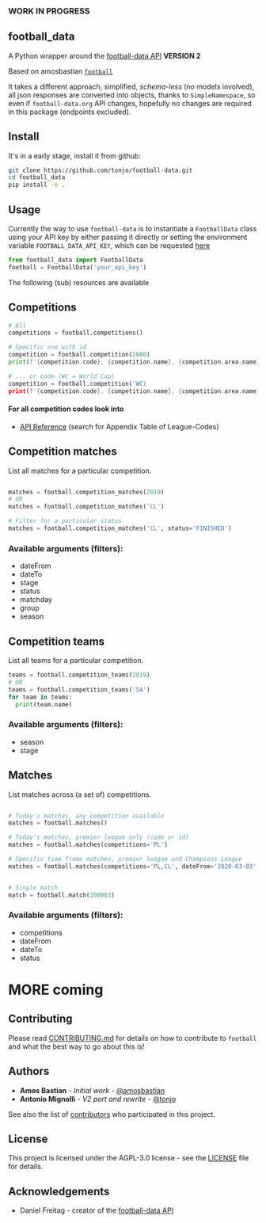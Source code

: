 ### WORK IN PROGRESS

## football_data

A Python wrapper around the [football-data API](https://www.football-data.org) **VERSION 2**

Based on amosbastian [`football`](https://github.com/amosbastian/football)

It takes a different approach, simplified, _schema-less_ (no models involved), all json responses are converted into objects, thanks to `SimpleNamespace`, so even if `football-data.org` API changes, hopefully no changes are required in this package (endpoints excluded).

## Install

It's in a early stage, install it from github:

```bash
git clone https://github.com/tonjo/football-data.git
cd football_data
pip install -e .
```

## Usage

Currently the way to use `football-data` is to instantiate a `FootballData` class using your API key by either passing it directly or setting the environment variable `FOOTBALL_DATA_API_KEY`, which can be requested [here](https://www.football-data.org/client/register)

```python
from football_data import FootballData
football = FootballData('your_api_key')
```

The following (sub) resources are available

## Competitions

```python
# All
competitions = football.competitions()

# Specific one with id
competition = football.competition(2000)
print(f'{competition.code}, {competition.name}, {competition.area.name}')

# ... or code (WC = World Cup)
competition = football.competition('WC)
print(f'{competition.code}, {competition.name}, {competition.area.name}')

```

#### For all competition codes look into

- [API Reference](https://www.football-data.org/documentation/api)
  (search for Appendix Table of League-Codes)

## Competition matches

List all matches for a particular competition.

```python

matches = football.competition_matches(2019)
# OR
matches = football.competition_matches('CL')

# Filter for a particular status
matches = football.competition_matches('CL', status='FINISHED')

```

### Available arguments (filters):

- dateFrom
- dateTo
- stage
- status
- matchday
- group
- season

## Competition teams

List all teams for a particular competition.

```python
teams = football.competition_teams(2019)
# OR
teams = football.competition_teams('SA')
for team in teams:
  print(team.name)

```

### Available arguments (filters):

- season
- stage

## Matches

List matches across (a set of) competitions.

```python

# Today's matches, any competition available
matches = football.matches()

# Today's matches, premier league only (code or id)
matches = football.matches(competitions='PL')

# Specific time frame matches, premier league and Champions League
matches = football.matches(competitions='PL,CL', dateFrom='2020-03-03', dateTo='2020-03-04')


# Single match
match = football.match(200063)
```

### Available arguments (filters):

- competitions
- dateFrom
- dateTo
- status

# MORE coming

## Contributing

Please read [CONTRIBUTING.md](https://github.com/tonjo/football-data/blob/master/CONTRIBUTING.md) for details on how to contribute to `football` and what the best way to go about this is!

## Authors

- **Amos Bastian** - _Initial work_ - [@amosbastian](https://github.com/amosbastian)
- **Antonio Mignolli** - _V2 port and rewrite_ - [@tonjo](https://github.com/tonjo)

See also the list of [contributors](https://github.com/tonjo/football-data/graphs/contributors) who participated in this project.

## License

This project is licensed under the AGPL-3.0 license - see the [LICENSE](https://github.com/tonjo/football-data/blob/master/LICENSE) file for details.

## Acknowledgements

- Daniel Freitag - creator of the [football-data API](https://www.football-data.org/)
